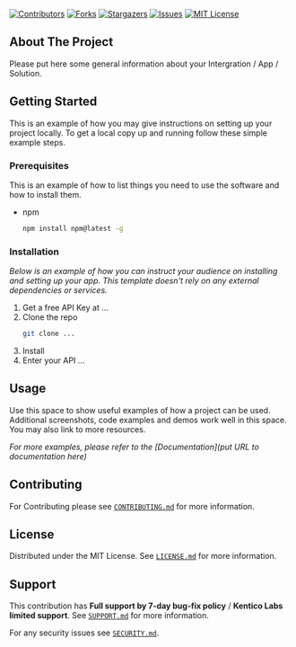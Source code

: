 [![Contributors][contributors-shield]][contributors-url]
[![Forks][forks-shield]][forks-url]
[![Stargazers][stars-shield]][stars-url]
[![Issues][issues-shield]][issues-url]
[![MIT License][license-shield]][license-url]



<!-- ABOUT THE PROJECT -->
## About The Project

Please put here some general information about your Intergration / App / Solution.



<!-- GETTING STARTED -->
## Getting Started

This is an example of how you may give instructions on setting up your project locally.
To get a local copy up and running follow these simple example steps.

### Prerequisites

This is an example of how to list things you need to use the software and how to install them.
* npm
  ```sh
  npm install npm@latest -g
  ```

### Installation

_Below is an example of how you can instruct your audience on installing and setting up your app. This template doesn't rely on any external dependencies or services._

1. Get a free API Key at ... 
2. Clone the repo
   ```sh
   git clone ...
   ```
3. Install
4. Enter your API ...



<!-- USAGE EXAMPLES -->
## Usage

Use this space to show useful examples of how a project can be used. Additional screenshots, code examples and demos work well in this space. You may also link to more resources.

_For more examples, please refer to the [Documentation](put URL to documentation here)_



<!-- CONTRIBUTING -->
## Contributing

For Contributing please see  <a href="./CONTRIBUTING.md">`CONTRIBUTING.md`</a> for more information.


<!-- LICENSE -->
## License

Distributed under the MIT License. See [`LICENSE.md`](./LICENSE.md) for more information.

<!-- SUPPORT -->
## Support

This contribution has __Full support by 7-day bug-fix policy__ / __Kentico Labs limited support__. See [`SUPPORT.md`](./SUPPORT.md) for more information.

For any security issues see [`SECURITY.md`](./SECURITY.md).



<!-- MARKDOWN LINKS & IMAGES -->
<!-- https://github.com/Kentico/Home/wiki/Checklist-for-publishing-a-new-OS-project#badges-->
[contributors-shield]: https://img.shields.io/github/contributors/Kentico/kontent-custom-element-samples.svg?style=for-the-badge
[contributors-url]: https://github.com/Kentico/repo-template/graphs/contributors
[forks-shield]: https://img.shields.io/github/forks/Kentico/kontent-custom-element-samples.svg?style=for-the-badge
[forks-url]: https://github.com/Kentico/repo-template/network/members
[stars-shield]: https://img.shields.io/github/stars/Kentico/kontent-custom-element-samples.svg?style=for-the-badge
[stars-url]: https://github.com/Kentico/repo-template/stargazers
[issues-shield]: https://img.shields.io/github/issues/Kentico/kontent-custom-element-samples.svg?style=for-the-badge
[issues-url]:https://github.com/Kentico/repo-template/issues
[license-shield]: https://img.shields.io/github/license/Kentico/kontent-custom-element-samples.svg?style=for-the-badge
[license-url]:https://github.com/Kentico/repo-template/blob/master/LICENSE.md


